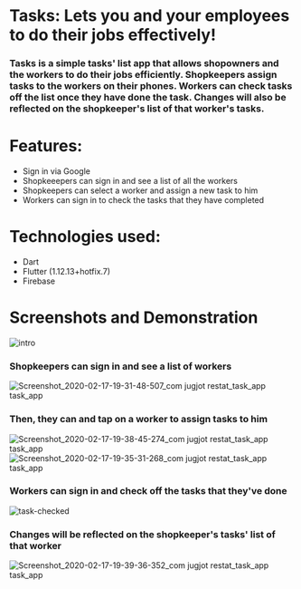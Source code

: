# Tasks: Lets you and your employees to do their jobs effectively!

### Tasks is a simple tasks' list app that allows shopowners and the workers to do their jobs efficiently. Shopkeepers assign tasks to the workers on their phones. Workers can check tasks off the list once they have done the task. Changes will also be reflected on the shopkeeper's list of that worker's tasks.


# Features:

- Sign in via Google
- Shopkeeepers can sign in and see a list of all the workers
- Shopkeepers can select a worker and assign a new task to him
- Workers can sign in to check the tasks that they have completed


# Technologies used:

- Dart
- Flutter (1.12.13+hotfix.7)
- Firebase

# Screenshots and Demonstration

![intro](https://user-images.githubusercontent.com/51400182/74666137-fbe9cf00-51c6-11ea-9875-27ec39b78a8c.gif)

### Shopkeepers can sign in and see a list of workers
![Screenshot_2020-02-17-19-31-48-507_com jugjot restat_task_app task_app](https://user-images.githubusercontent.com/51400182/74666218-1fad1500-51c7-11ea-8204-f13a2809cabd.jpg)

### Then, they can and tap on a worker to assign tasks to him
![Screenshot_2020-02-17-19-38-45-274_com jugjot restat_task_app task_app](https://user-images.githubusercontent.com/51400182/74666294-3e131080-51c7-11ea-9eef-123620931a4d.jpg)
![Screenshot_2020-02-17-19-35-31-268_com jugjot restat_task_app task_app](https://user-images.githubusercontent.com/51400182/74666358-58e58500-51c7-11ea-98b1-8b88a413f582.jpg)

### Workers can sign in and check off the tasks that they've done
![task-checked](https://user-images.githubusercontent.com/51400182/74666423-761a5380-51c7-11ea-95e3-dd0a5384c727.gif)

### Changes will be reflected on the shopkeeper's tasks' list of that worker
![Screenshot_2020-02-17-19-39-36-352_com jugjot restat_task_app task_app](https://user-images.githubusercontent.com/51400182/74666552-b679d180-51c7-11ea-8238-6eeee5f48294.jpg)









